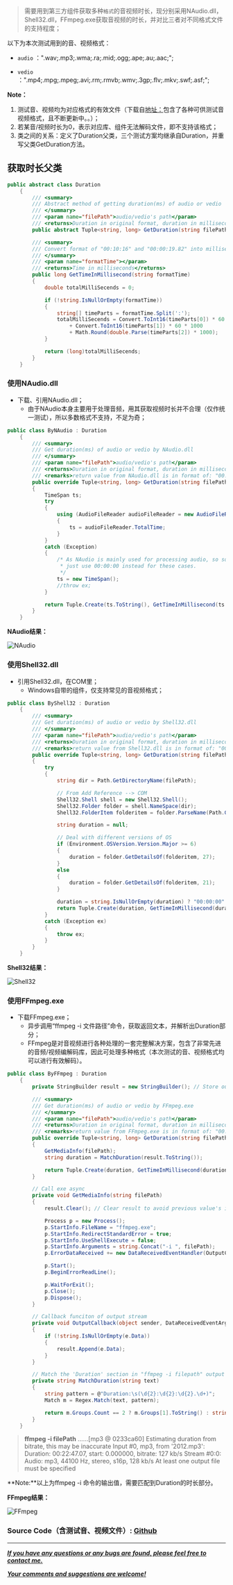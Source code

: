 > 需要用到第三方组件获取多种`格式`的音视频时长，现分别采用NAudio.dll，Shell32.dll，FFmpeg.exe获取音视频的时长，并对比三者对不同格式文件的支持程度；

以下为本次测试用到的音、视频格式：

- `audio` ：".wav;.mp3;.wma;.ra;.mid;.ogg;.ape;.au;.aac;";

- `vedio` ：".mp4;.mpg;.mpeg;.avi;.rm;.rmvb;.wmv;.3gp;.flv;.mkv;.swf;.asf;";

**Note：**
1. 测试音、视频均为对应格式的有效文件（下载自[地址：](https://samples.mplayerhq.hu/)包含了各种可供测试音视频格式，且不断更新中。。）；
2. 若某音/视频时长为0，表示对应库、组件无法解码文件，即不支持该格式；
3. 类之间的关系：定义了Duration父类，三个测试方案均继承自Duration，并重写父类GetDuration方法。

## 获取时长父类

``` csharp
public abstract class Duration
    {
        /// <summary>
        /// Abstract method of getting duration(ms) of audio or vedio
        /// </summary>
        /// <param name="filePath">audio/vedio's path</param>
        /// <returns>Duration in original format, duration in milliseconds</returns>
        public abstract Tuple<string, long> GetDuration(string filePath);

        /// <summary>
        /// Convert format of "00:10:16" and "00:00:19.82" into milliseconds
        /// </summary>
        /// <param name="formatTime"></param>
        /// <returns>Time in milliseconds</returns>
        public long GetTimeInMillisecond(string formatTime)
        {
            double totalMilliSecends = 0;

            if (!string.IsNullOrEmpty(formatTime))
            {
                string[] timeParts = formatTime.Split(':');
                totalMilliSecends = Convert.ToInt16(timeParts[0]) * 60 * 60 * 1000
                    + Convert.ToInt16(timeParts[1]) * 60 * 1000
                    + Math.Round(double.Parse(timeParts[2]) * 1000);
            }

            return (long)totalMilliSecends;
        }
    }
```

### 使用NAudio.dll
- 下载、引用NAudio.dll；
    - 由于NAudio本身主要用于处理音频，用其获取视频时长并不合理（仅作统一测试），所以多数格式不支持，不足为奇；
``` csharp
public class ByNAudio : Duration
    {
        /// <summary>
        /// Get duration(ms) of audio or vedio by NAudio.dll
        /// </summary>
        /// <param name="filePath">audio/vedio's path</param>
        /// <returns>Duration in original format, duration in milliseconds</returns>
        /// <remarks>return value from NAudio.dll is in format of: "00:00:19.820"</remarks>
        public override Tuple<string, long> GetDuration(string filePath)
        {
            TimeSpan ts;
            try
            {
                using (AudioFileReader audioFileReader = new AudioFileReader(filePath))
                {
                    ts = audioFileReader.TotalTime;
                }
            }
            catch (Exception)
            {
                /* As NAudio is mainly used for processing audio, so some formats may not surport,
                 * just use 00:00:00 instead for these cases.
                 */
                ts = new TimeSpan();
                //throw ex;
            }

            return Tuple.Create(ts.ToString(), GetTimeInMillisecond(ts.ToString()));
        }
    }
```

**NAudio结果：**

![NAudio](http://img.blog.csdn.net/20170226210354114?watermark/2/text/aHR0cDovL2Jsb2cuY3Nkbi5uZXQvdTAxMzgxMDIzNA==/font/5a6L5L2T/fontsize/400/fill/I0JBQkFCMA==/dissolve/70/gravity/SouthEast)

### 使用Shell32.dll
- 引用Shell32.dll，在COM里；
    - Windows自带的组件，仅支持常见的音视频格式；

``` csharp
public class ByShell32 : Duration
    {
        /// <summary>
        /// Get duration(ms) of audio or vedio by Shell32.dll
        /// </summary>
        /// <param name="filePath">audio/vedio's path</param>
        /// <returns>Duration in original format, duration in milliseconds</returns>
        /// <remarks>return value from Shell32.dll is in format of: "00:10:16"</remarks>
        public override Tuple<string, long> GetDuration(string filePath)
        {
            try
            {
                string dir = Path.GetDirectoryName(filePath);

                // From Add Reference --> COM 
                Shell32.Shell shell = new Shell32.Shell();
                Shell32.Folder folder = shell.NameSpace(dir);
                Shell32.FolderItem folderitem = folder.ParseName(Path.GetFileName(filePath));

                string duration = null;

                // Deal with different versions of OS
                if (Environment.OSVersion.Version.Major >= 6)
                {
                    duration = folder.GetDetailsOf(folderitem, 27);
                }
                else
                {
                    duration = folder.GetDetailsOf(folderitem, 21);
                }

                duration = string.IsNullOrEmpty(duration) ? "00:00:00" : duration;
                return Tuple.Create(duration, GetTimeInMillisecond(duration));
            }
            catch (Exception ex)
            {
                throw ex;
            }
        }
    }
```
**Shell32结果：**

![Shell32](http://img.blog.csdn.net/20170226210528933?watermark/2/text/aHR0cDovL2Jsb2cuY3Nkbi5uZXQvdTAxMzgxMDIzNA==/font/5a6L5L2T/fontsize/400/fill/I0JBQkFCMA==/dissolve/70/gravity/SouthEast)

### 使用FFmpeg.exe
- 下载FFmpeg.exe；
    - 异步调用“ffmpeg -i 文件路径”命令，获取返回文本，并解析出Duration部分；
    - FFmpeg是对音视频进行各种处理的一套完整解决方案，包含了非常先进的音频/视频编解码库，因此可处理多种格式（本次测试的音、视频格式均可以进行有效解码）。

``` csharp
public class ByFFmpeg : Duration
    {
        private StringBuilder result = new StringBuilder(); // Store output text of ffmpeg

        /// <summary>
        /// Get duration(ms) of audio or vedio by FFmpeg.exe
        /// </summary>
        /// <param name="filePath">audio/vedio's path</param>
        /// <returns>Duration in original format, duration in milliseconds</returns>
        /// <remarks>return value from FFmpeg.exe is in format of: "00:00:19.82"</remarks>
        public override Tuple<string, long> GetDuration(string filePath)
        {
            GetMediaInfo(filePath);
            string duration = MatchDuration(result.ToString());

            return Tuple.Create(duration, GetTimeInMillisecond(duration));
        }

        // Call exe async
        private void GetMediaInfo(string filePath)
        {
            result.Clear(); // Clear result to avoid previous value's interference

            Process p = new Process();
            p.StartInfo.FileName = "ffmpeg.exe";
            p.StartInfo.RedirectStandardError = true;
            p.StartInfo.UseShellExecute = false;
            p.StartInfo.Arguments = string.Concat("-i ", filePath);
            p.ErrorDataReceived += new DataReceivedEventHandler(OutputCallback);

            p.Start();
            p.BeginErrorReadLine();

            p.WaitForExit();
            p.Close();
            p.Dispose();
        }

        // Callback funciton of output stream
        private void OutputCallback(object sender, DataReceivedEventArgs e)
        {
            if (!string.IsNullOrEmpty(e.Data))
            {
                result.Append(e.Data);
            }
        }

        // Match the 'Duration' section in "ffmpeg -i filepath" output text
        private string MatchDuration(string text)
        {
            string pattern = @"Duration:\s(\d{2}:\d{2}:\d{2}.\d+)";
            Match m = Regex.Match(text, pattern);

            return m.Groups.Count == 2 ? m.Groups[1].ToString() : string.Empty;
        }
    }
```
> **ffmpeg -i filePath**
> ……[mp3 @ 0233ca60] Estimating duration from bitrate, this may be inaccurate
Input #0, mp3, from '2012.mp3':
  Duration: 00:22:47.07, start: 0.000000, bitrate: 127 kb/s
    Stream #0:0: Audio: mp3, 44100 Hz, stereo, s16p, 128 kb/s
At least one output file must be specified

**Note:**以上为ffmpeg -i 命令的输出值，需要匹配到Duration的时长部分。

**FFmpeg结果：**

![FFmpeg](http://img.blog.csdn.net/20170226212622178?watermark/2/text/aHR0cDovL2Jsb2cuY3Nkbi5uZXQvdTAxMzgxMDIzNA==/font/5a6L5L2T/fontsize/400/fill/I0JBQkFCMA==/dissolve/70/gravity/SouthEast)


### Source Code（含测试音、视频文件）: <a href="https://github.com/heartsuit/MediaDuration">Github

---
***If you have any questions or any bugs are found, please feel free to contact me.***

***Your comments and suggestions are welcome!***

